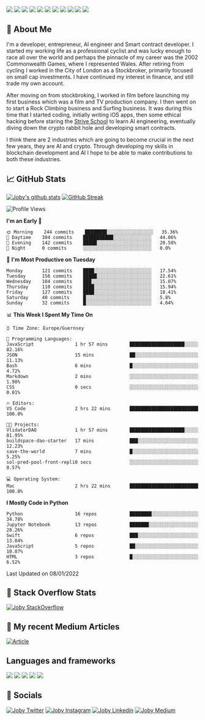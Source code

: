 ![](https://img.shields.io/badge/iOS-000000?style=for-the-badge&logo=ios&logoColor=white)
![](https://img.shields.io/badge/Python-3776AB?style=for-the-badge&logo=python&logoColor=white)
![](https://img.shields.io/badge/Swift-FA7343?style=for-the-badge&logo=swift&logoColor=white)
![](https://img.shields.io/badge/Bootstrap-563D7C?style=for-the-badge&logo=bootstrap&logoColor=white)
![](https://img.shields.io/badge/MongoDB-4EA94B?style=for-the-badge&logo=mongodb&logoColor=white)
![](https://img.shields.io/badge/Heroku-430098?style=for-the-badge&logo=heroku&logoColor=white)
[![](https://img.shields.io/badge/Stack_Overflow-FE7A16?style=for-the-badge&logo=stack-overflow&logoColor=white)](https://stackoverflow.com/users/7301801/joby)
[![](https://img.shields.io/badge/LinkedIn-0077B5?style=for-the-badge&logo=linkedin&logoColor=white)](https://www.linkedin.com/in/jobyi/)
[![](https://img.shields.io/badge/Twitter-1DA1F2?style=for-the-badge&logo=twitter&logoColor=white)](https://twitter.com/Jobyid)
[![](https://img.shields.io/badge/Instagram-E4405F?style=for-the-badge&logo=instagram&logoColor=white)](https://www.instagram.com/jobyid/)
[![](https://img.shields.io/badge/Medium-12100E?style=for-the-badge&logo=medium&logoColor=white)](https://jobyid.medium.com)

## &#x1f; About Me

I'm a developer, entrepreneur, AI engineer and Smart contract developer.
I started my working life as a professional cyclist and was lucky enough to race all over the world and perhaps the pinnacle of my career was the 2002 Commonwealth Games, where I represented Wales.
After retiring from cycling I worked in the City of London as a Stockbroker, primarily focused on small cap investments. I have continued my interest in finance, and still trade my own account.

After moving on from stockbroking, I worked in film before launching my first business which was a film and TV production company. I then went on to start a Rock Climbing business and Surfing business. It was during this time that I started coding, initially writing iOS apps, then some ethical hacking before staring the [Strive School](https://strive.school) to learn AI engineering, eventually diving down the crypto rabbit hole and developing smart contracts. 

I think there are 2 industries which are going to become crucial in the next few years, they are AI and crypto. Through developing my skills in blockchain development and AI I hope to be able to make contributions to both these industries. 

## &#x1f4c8; GitHub Stats

[![Joby's github stats](https://github-readme-stats.vercel.app/api?username=jobyid&count_private=true&show_icons=true&theme=radical)](https://github.com/anuraghazra/github-readme-stats) [![GitHub Streak](https://github-readme-streak-stats.herokuapp.com/?user=jobyid&theme=dark)](https://github.com/DenverCoder1/github-readme-streak-stats)

<!--START_SECTION:waka-->
![Profile Views](http://img.shields.io/badge/Profile%20Views-1-blue)

**I'm an Early 🐤** 

```text
🌞 Morning    244 commits    ████████░░░░░░░░░░░░░░░░░   35.36% 
🌆 Daytime    304 commits    ███████████░░░░░░░░░░░░░░   44.06% 
🌃 Evening    142 commits    █████░░░░░░░░░░░░░░░░░░░░   20.58% 
🌙 Night      0 commits      ░░░░░░░░░░░░░░░░░░░░░░░░░   0.0%

```
📅 **I'm Most Productive on Tuesday** 

```text
Monday       121 commits    ████░░░░░░░░░░░░░░░░░░░░░   17.54% 
Tuesday      156 commits    █████░░░░░░░░░░░░░░░░░░░░   22.61% 
Wednesday    104 commits    ███░░░░░░░░░░░░░░░░░░░░░░   15.07% 
Thursday     110 commits    ████░░░░░░░░░░░░░░░░░░░░░   15.94% 
Friday       127 commits    ████░░░░░░░░░░░░░░░░░░░░░   18.41% 
Saturday     40 commits     █░░░░░░░░░░░░░░░░░░░░░░░░   5.8% 
Sunday       32 commits     █░░░░░░░░░░░░░░░░░░░░░░░░   4.64%

```


📊 **This Week I Spent My Time On** 

```text
⌚︎ Time Zone: Europe/Guernsey

💬 Programming Languages: 
JavaScript               1 hr 57 mins        ████████████████████░░░░░   82.16% 
JSON                     15 mins             ██░░░░░░░░░░░░░░░░░░░░░░░   11.13% 
Bash                     6 mins              █░░░░░░░░░░░░░░░░░░░░░░░░   4.72% 
Markdown                 2 mins              ░░░░░░░░░░░░░░░░░░░░░░░░░   1.98% 
CSS                      0 secs              ░░░░░░░░░░░░░░░░░░░░░░░░░   0.01%

🔥 Editors: 
VS Code                  2 hrs 22 mins       █████████████████████████   100.0%

🐱‍💻 Projects: 
VlidatorDAO              1 hr 57 mins        ████████████████████░░░░░   81.95% 
buildspace-dao-starter   17 mins             ███░░░░░░░░░░░░░░░░░░░░░░   12.23% 
save-the-world           7 mins              █░░░░░░░░░░░░░░░░░░░░░░░░   5.25% 
sol-pred-pool-front-repli0 secs              ░░░░░░░░░░░░░░░░░░░░░░░░░   0.57%

💻 Operating System: 
Mac                      2 hrs 22 mins       █████████████████████████   100.0%

```

**I Mostly Code in Python** 

```text
Python                   16 repos            ████████░░░░░░░░░░░░░░░░░   34.78% 
Jupyter Notebook         13 repos            ███████░░░░░░░░░░░░░░░░░░   28.26% 
Swift                    6 repos             ███░░░░░░░░░░░░░░░░░░░░░░   13.04% 
JavaScript               5 repos             ██░░░░░░░░░░░░░░░░░░░░░░░   10.87% 
HTML                     3 repos             █░░░░░░░░░░░░░░░░░░░░░░░░   6.52%

```



 Last Updated on 08/01/2022
<!--END_SECTION:waka-->


## &#x1f; Stack Overflow Stats 

[![Joby StackOverflow](https://github-readme-stackoverflow.vercel.app/?userID=7301801&layout=compact)](https://stackoverflow.com/users/7301801/joby)


## &#x1f; My recent Medium Articles
[![Article](https://github-readme-medium-recent-article.vercel.app/medium/@jobyid/0)](https://jobyid.medium.com)
 

## Languages and frameworks
![](https://img.shields.io/badge/iOS-000000?style=for-the-badge&logo=ios&logoColor=white)
![](https://img.shields.io/badge/Python-3776AB?style=for-the-badge&logo=python&logoColor=white)
![](https://img.shields.io/badge/Swift-FA7343?style=for-the-badge&logo=swift&logoColor=white)
![](https://img.shields.io/badge/Bootstrap-563D7C?style=for-the-badge&logo=bootstrap&logoColor=white)
![](https://img.shields.io/badge/MongoDB-4EA94B?style=for-the-badge&logo=mongodb&logoColor=white)


## &#x1f; Socials 
[![Joby Twitter](https://img.shields.io/badge/Twitter-1DA1F2?style=for-the-badge&logo=twitter&logoColor=white)](https://twitter.com/jobyid)
[![Joby Instagram](https://img.shields.io/badge/Instagram-E4405F?style=for-the-badge&logo=instagram&logoColor=white)](https://instagram.com/jobyid)
[![Joby Linkedin](https://img.shields.io/badge/LinkedIn-0077B5?style=for-the-badge&logo=linkedin&logoColor=white)](https://www.linkedin.com/in/jobyi)
[![Joby Medium](https://img.shields.io/badge/Medium-12100E?style=for-the-badge&logo=medium&logoColor=white)](https://jobyid.medium.com)



